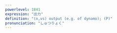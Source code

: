 ```yaml
---
powerlevel: 1841
expression: "出力"
definition: "(n,vs) output (e.g. of dynamo); (P)"
pronunciation: "しゅつりょく"
---
```

